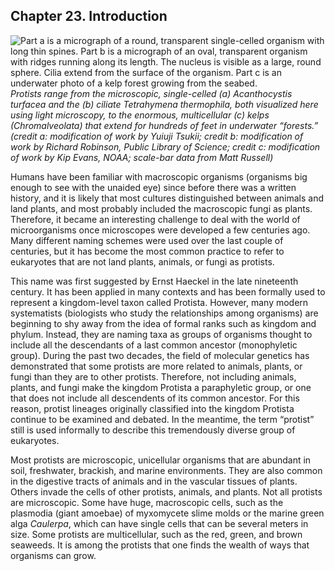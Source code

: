 ##  Chapter 23. Introduction 

![Part a is a micrograph of a round, transparent single-celled organism with long thin spines. Part b is a micrograph of an oval, transparent organism with ridges running along its length. The nucleus is visible as a large, round sphere. Cilia extend from the surface of the organism. Part c is an underwater photo of a kelp forest growing from the seabed.][1] _Protists range from the microscopic, single-celled (a) _Acanthocystis turfacea_ and the (b) ciliate _Tetrahymena thermophila_, both visualized here using light microscopy, to the enormous, multicellular (c) kelps (Chromalveolata) that extend for hundreds of feet in underwater “forests.” (credit a: modification of work by Yuiuji Tsukii; credit b: modification of work by Richard Robinson, Public Library of Science; credit c: modification of work by Kip Evans, NOAA; scale-bar data from Matt Russell)_

Humans have been familiar with macroscopic organisms (organisms big enough to see with the unaided eye) since before there was a written history, and it is likely that most cultures distinguished between animals and land plants, and most probably included the macroscopic fungi as plants. Therefore, it became an interesting challenge to deal with the world of microorganisms once microscopes were developed a few centuries ago. Many different naming schemes were used over the last couple of centuries, but it has become the most common practice to refer to eukaryotes that are not land plants, animals, or fungi as protists.

This name was first suggested by Ernst Haeckel in the late nineteenth century. It has been applied in many contexts and has been formally used to represent a kingdom-level taxon called Protista. However, many modern systematists (biologists who study the relationships among organisms) are beginning to shy away from the idea of formal ranks such as kingdom and phylum. Instead, they are naming taxa as groups of organisms thought to include all the descendants of a last common ancestor (monophyletic group). During the past two decades, the field of molecular genetics has demonstrated that some protists are more related to animals, plants, or fungi than they are to other protists. Therefore, not including animals, plants, and fungi make the kingdom Protista a paraphyletic group, or one that does not include all descendents of its common ancestor. For this reason, protist lineages originally classified into the kingdom Protista continue to be examined and debated. In the meantime, the term “protist” still is used informally to describe this tremendously diverse group of eukaryotes.

Most protists are microscopic, unicellular organisms that are abundant in soil, freshwater, brackish, and marine environments. They are also common in the digestive tracts of animals and in the vascular tissues of plants. Others invade the cells of other protists, animals, and plants. Not all protists are microscopic. Some have huge, macroscopic cells, such as the plasmodia (giant amoebae) of myxomycete slime molds or the marine green alga _Caulerpa_, which can have single cells that can be several meters in size. Some protists are multicellular, such as the red, green, and brown seaweeds. It is among the protists that one finds the wealth of ways that organisms can grow.

   [1]: https://cnx.org/resources/29a005c9ad9a67f1ce7097e11c3d3633c58a2cdd/Figure_B23_00_01abc.jpg

